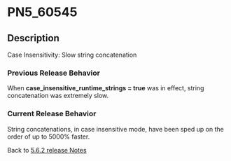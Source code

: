 # PN5_60545

<PageHeader />

## Description

Case Insensitivity: Slow string concatenation

### Previous Release Behavior

When **case\_insensitive\_runtime\_strings = true** was in effect, string concatenation was extremely slow.

### Current Release Behavior

String concatenations, in case insensitive mode, have been sped up on the order of up to 5000% faster.

Back to [5.6.2 release Notes](./../README.md)
